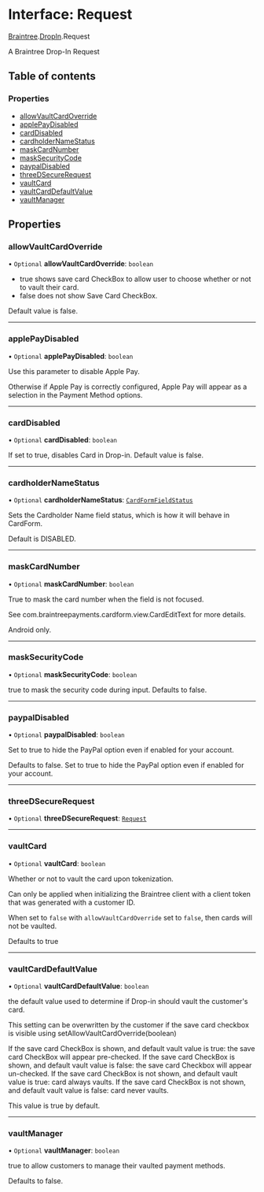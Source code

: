 # Interface: Request

[Braintree](../modules/CdvPurchase.Braintree.md).[DropIn](../modules/CdvPurchase.Braintree.DropIn.md).Request

A Braintree Drop-In Request

## Table of contents

### Properties

- [allowVaultCardOverride](CdvPurchase.Braintree.DropIn.Request.md#allowvaultcardoverride)
- [applePayDisabled](CdvPurchase.Braintree.DropIn.Request.md#applepaydisabled)
- [cardDisabled](CdvPurchase.Braintree.DropIn.Request.md#carddisabled)
- [cardholderNameStatus](CdvPurchase.Braintree.DropIn.Request.md#cardholdernamestatus)
- [maskCardNumber](CdvPurchase.Braintree.DropIn.Request.md#maskcardnumber)
- [maskSecurityCode](CdvPurchase.Braintree.DropIn.Request.md#masksecuritycode)
- [paypalDisabled](CdvPurchase.Braintree.DropIn.Request.md#paypaldisabled)
- [threeDSecureRequest](CdvPurchase.Braintree.DropIn.Request.md#threedsecurerequest)
- [vaultCard](CdvPurchase.Braintree.DropIn.Request.md#vaultcard)
- [vaultCardDefaultValue](CdvPurchase.Braintree.DropIn.Request.md#vaultcarddefaultvalue)
- [vaultManager](CdvPurchase.Braintree.DropIn.Request.md#vaultmanager)

## Properties

### allowVaultCardOverride

• `Optional` **allowVaultCardOverride**: `boolean`

- true shows save card CheckBox to allow user to choose whether or not to vault their card.
- false does not show Save Card CheckBox.

Default value is false.

___

### applePayDisabled

• `Optional` **applePayDisabled**: `boolean`

Use this parameter to disable Apple Pay.

Otherwise if Apple Pay is correctly configured, Apple Pay will appear
as a selection in the Payment Method options.

___

### cardDisabled

• `Optional` **cardDisabled**: `boolean`

If set to true, disables Card in Drop-in. Default value is false.

___

### cardholderNameStatus

• `Optional` **cardholderNameStatus**: [`CardFormFieldStatus`](../enums/CdvPurchase.Braintree.DropIn.CardFormFieldStatus.md)

Sets the Cardholder Name field status, which is how it will behave in CardForm.

Default is DISABLED.

___

### maskCardNumber

• `Optional` **maskCardNumber**: `boolean`

True to mask the card number when the field is not focused.

See com.braintreepayments.cardform.view.CardEditText for more details.

Android only.

___

### maskSecurityCode

• `Optional` **maskSecurityCode**: `boolean`

true to mask the security code during input. Defaults to false.

___

### paypalDisabled

• `Optional` **paypalDisabled**: `boolean`

Set to true to hide the PayPal option even if enabled for your account.

Defaults to false. Set to true to hide the PayPal option even if enabled for your account.

___

### threeDSecureRequest

• `Optional` **threeDSecureRequest**: [`Request`](CdvPurchase.Braintree.ThreeDSecure.Request.md)

___

### vaultCard

• `Optional` **vaultCard**: `boolean`

Whether or not to vault the card upon tokenization.

Can only be applied when initializing the Braintree client with a client token
that was generated with a customer ID.

When set to `false` with `allowVaultCardOverride` set to `false`, then cards will not be vaulted.

Defaults to true

___

### vaultCardDefaultValue

• `Optional` **vaultCardDefaultValue**: `boolean`

the default value used to determine if Drop-in should vault the customer's card.

This setting can be overwritten by the customer if the save card checkbox is visible using setAllowVaultCardOverride(boolean)

If the save card CheckBox is shown, and default vault value is true: the save card CheckBox will appear pre-checked.
If the save card CheckBox is shown, and default vault value is false: the save card Checkbox will appear un-checked.
If the save card CheckBox is not shown, and default vault value is true: card always vaults.
If the save card CheckBox is not shown, and default vault value is false: card never vaults.

This value is true by default.

___

### vaultManager

• `Optional` **vaultManager**: `boolean`

true to allow customers to manage their vaulted payment methods.

Defaults to false.
